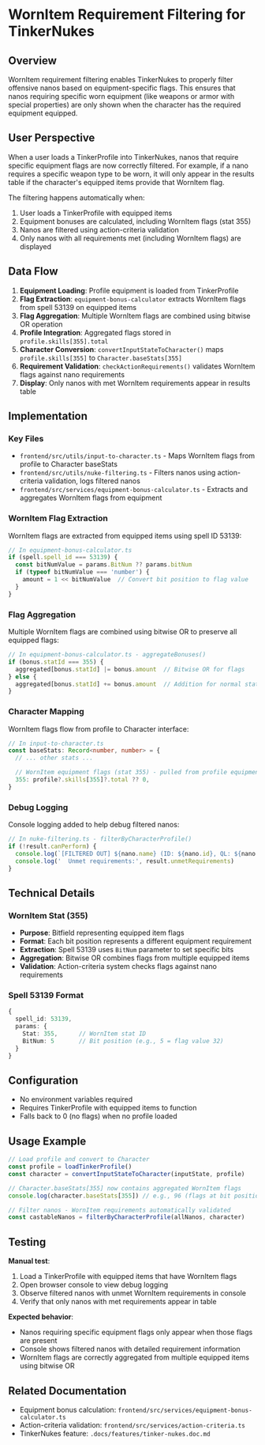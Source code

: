# WornItem Requirement Filtering for TinkerNukes

## Overview
WornItem requirement filtering enables TinkerNukes to properly filter offensive nanos based on equipment-specific flags. This ensures that nanos requiring specific worn equipment (like weapons or armor with special properties) are only shown when the character has the required equipment equipped.

## User Perspective
When a user loads a TinkerProfile into TinkerNukes, nanos that require specific equipment flags are now correctly filtered. For example, if a nano requires a specific weapon type to be worn, it will only appear in the results table if the character's equipped items provide that WornItem flag.

The filtering happens automatically when:
1. User loads a TinkerProfile with equipped items
2. Equipment bonuses are calculated, including WornItem flags (stat 355)
3. Nanos are filtered using action-criteria validation
4. Only nanos with all requirements met (including WornItem flags) are displayed

## Data Flow
1. **Equipment Loading**: Profile equipment is loaded from TinkerProfile
2. **Flag Extraction**: `equipment-bonus-calculator` extracts WornItem flags from spell 53139 on equipped items
3. **Flag Aggregation**: Multiple WornItem flags are combined using bitwise OR operation
4. **Profile Integration**: Aggregated flags stored in `profile.skills[355].total`
5. **Character Conversion**: `convertInputStateToCharacter()` maps `profile.skills[355]` to `Character.baseStats[355]`
6. **Requirement Validation**: `checkActionRequirements()` validates WornItem flags against nano requirements
7. **Display**: Only nanos with met WornItem requirements appear in results table

## Implementation

### Key Files
- `frontend/src/utils/input-to-character.ts` - Maps WornItem flags from profile to Character baseStats
- `frontend/src/utils/nuke-filtering.ts` - Filters nanos using action-criteria validation, logs filtered nanos
- `frontend/src/services/equipment-bonus-calculator.ts` - Extracts and aggregates WornItem flags from equipment

### WornItem Flag Extraction
WornItem flags are extracted from equipped items using spell ID 53139:
```typescript
// In equipment-bonus-calculator.ts
if (spell.spell_id === 53139) {
  const bitNumValue = params.BitNum ?? params.bitNum
  if (typeof bitNumValue === 'number') {
    amount = 1 << bitNumValue  // Convert bit position to flag value
  }
}
```

### Flag Aggregation
Multiple WornItem flags are combined using bitwise OR to preserve all equipped flags:
```typescript
// In equipment-bonus-calculator.ts - aggregateBonuses()
if (bonus.statId === 355) {
  aggregated[bonus.statId] |= bonus.amount  // Bitwise OR for flags
} else {
  aggregated[bonus.statId] += bonus.amount  // Addition for normal stats
}
```

### Character Mapping
WornItem flags flow from profile to Character interface:
```typescript
// In input-to-character.ts
const baseStats: Record<number, number> = {
  // ... other stats ...

  // WornItem equipment flags (stat 355) - pulled from profile equipment bonuses
  355: profile?.skills[355]?.total ?? 0,
}
```

### Debug Logging
Console logging added to help debug filtered nanos:
```typescript
// In nuke-filtering.ts - filterByCharacterProfile()
if (!result.canPerform) {
  console.log(`[FILTERED OUT] ${nano.name} (ID: ${nano.id}, QL: ${nano.qualityLevel})`)
  console.log('  Unmet requirements:', result.unmetRequirements)
}
```

## Technical Details

### WornItem Stat (355)
- **Purpose**: Bitfield representing equipped item flags
- **Format**: Each bit position represents a different equipment requirement
- **Extraction**: Spell 53139 uses `BitNum` parameter to set specific bits
- **Aggregation**: Bitwise OR combines flags from multiple equipped items
- **Validation**: Action-criteria system checks flags against nano requirements

### Spell 53139 Format
```typescript
{
  spell_id: 53139,
  params: {
    Stat: 355,      // WornItem stat ID
    BitNum: 5       // Bit position (e.g., 5 = flag value 32)
  }
}
```

## Configuration
- No environment variables required
- Requires TinkerProfile with equipped items to function
- Falls back to 0 (no flags) when no profile loaded

## Usage Example
```typescript
// Load profile and convert to Character
const profile = loadTinkerProfile()
const character = convertInputStateToCharacter(inputState, profile)

// Character.baseStats[355] now contains aggregated WornItem flags
console.log(character.baseStats[355]) // e.g., 96 (flags at bit positions 5 and 6)

// Filter nanos - WornItem requirements automatically validated
const castableNanos = filterByCharacterProfile(allNanos, character)
```

## Testing
**Manual test**:
1. Load a TinkerProfile with equipped items that have WornItem flags
2. Open browser console to view debug logging
3. Observe filtered nanos with unmet WornItem requirements in console
4. Verify that only nanos with met requirements appear in table

**Expected behavior**:
- Nanos requiring specific equipment flags only appear when those flags are present
- Console shows filtered nanos with detailed requirement information
- WornItem flags are correctly aggregated from multiple equipped items using bitwise OR

## Related Documentation
- Equipment bonus calculation: `frontend/src/services/equipment-bonus-calculator.ts`
- Action-criteria validation: `frontend/src/services/action-criteria.ts`
- TinkerNukes feature: `.docs/features/tinker-nukes.doc.md`
